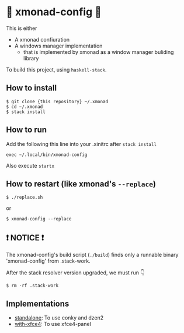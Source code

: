 # :diamond_shape_with_a_dot_inside: xmonad-config :diamond_shape_with_a_dot_inside:

This is either

- A xmonad confiuration
- A windows manager implementation
    - that is implemented by xmonad as a window manager buliding library

To build this project, using `haskell-stack`.

## How to install

```shell-session
$ git clone {this repository} ~/.xmonad
$ cd ~/.xmonad
$ stack install
```

## How to run

Add the following this line into your .xinitrc after `stack install`

```shell-session
exec ~/.local/bin/xmonad-config
```

Also execute `startx`

## How to restart (like xmonad's `--replace`)

```shell-session
$ ./replace.sh
```

or

```shell-session
$ xmonad-config --replace
```

## :exclamation: NOTICE :exclamation:

The xmonad-config's build script (`./build`) finds only a runnable binary 'xmonad-config' from .stack-work.

After the stack resolver version upgraded, we must run :point_down:

```shell-session
$ rm -rf .stack-work
```

## Implementations

- [standalone](https://github.com/aiya000/xmonad-config/tree/standalone): To use conky and dzen2
- [with-xfce4](https://github.com/aiya000/xmonad-config/tree/with-xfce4): To use xfce4-panel
